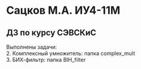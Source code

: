 # Сацков М.А. ИУ4-11М  

## ДЗ по курсу СЭВСКиС  
Выполнены задачи:   
  2. Комплексный умножитель: папка complex_mult  
  3. БИХ-фильтр: папка BIH_filter  
